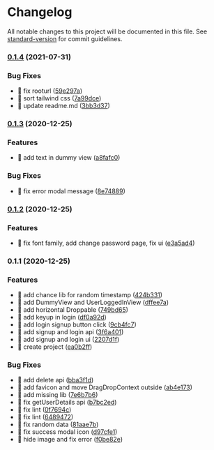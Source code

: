 # Changelog

All notable changes to this project will be documented in this file. See [standard-version](https://github.com/conventional-changelog/standard-version) for commit guidelines.

### [0.1.4](https://github.com/yeukfei02/trello-clone/compare/v0.1.3...v0.1.4) (2021-07-31)


### Bug Fixes

* 🐛 fix rooturl ([59e297a](https://github.com/yeukfei02/trello-clone/commit/59e297a4e7b808afbc6e35674b1488b274b811c3))
* 🐛 sort tailwind css ([7a99dce](https://github.com/yeukfei02/trello-clone/commit/7a99dce360f050b8cf18b6533a196b9ae49c01ee))
* 🐛 update readme.md ([3bb3d37](https://github.com/yeukfei02/trello-clone/commit/3bb3d37713d34864bd245bf55d2ddeffe9f1d788))

### [0.1.3](https://github.com/yeukfei02/trello-clone/compare/v0.1.2...v0.1.3) (2020-12-25)


### Features

* 🎸 add text in dummy view ([a8fafc0](https://github.com/yeukfei02/trello-clone/commit/a8fafc009b065eca06815a034a1d6e5b802c6747))


### Bug Fixes

* 🐛 fix error modal message ([8e74889](https://github.com/yeukfei02/trello-clone/commit/8e74889fde8b88367bc961a794855795f9ab80bc))

### [0.1.2](https://github.com/yeukfei02/trello-clone/compare/v0.1.1...v0.1.2) (2020-12-25)


### Features

* 🎸 fix font family, add change password page, fix ui ([e3a5ad4](https://github.com/yeukfei02/trello-clone/commit/e3a5ad41f02a61e70ca71b368824763ad9e158a0))

### 0.1.1 (2020-12-25)


### Features

* 🎸 add chance lib for random timestamp ([424b331](https://github.com/yeukfei02/trello-clone/commit/424b33187dbdcfda5bcb55b4a722c70636c88b44))
* 🎸 add DummyView and UserLoggedInView ([dffee7a](https://github.com/yeukfei02/trello-clone/commit/dffee7a7050db788fc7c4ceb13b28309533079c7))
* 🎸 add horizontal Droppable ([749bd65](https://github.com/yeukfei02/trello-clone/commit/749bd65e88a13c5e90bfd48dd1c24ad96a0cfc1e))
* 🎸 add keyup in login ([df0a92d](https://github.com/yeukfei02/trello-clone/commit/df0a92da758673e600359b68997dfd6b3d71bea3))
* 🎸 add login signup button click ([9cb4fc7](https://github.com/yeukfei02/trello-clone/commit/9cb4fc737322a73278371b2451470013dacbcd09))
* 🎸 add signup and login api ([3f6a401](https://github.com/yeukfei02/trello-clone/commit/3f6a401bd8780f8a72d9cbe4bd88f606e55624cb))
* 🎸 add signup and login ui ([2207d1f](https://github.com/yeukfei02/trello-clone/commit/2207d1f25fc6d9f1b5e1ceee96885e025250819c))
* 🎸 create project ([ea0b2ff](https://github.com/yeukfei02/trello-clone/commit/ea0b2ffa80be99fa4fe28198869e51d2faace3b6))


### Bug Fixes

* 🐛 add delete api ([bba3f1d](https://github.com/yeukfei02/trello-clone/commit/bba3f1d712c6a3fda8c737969ec562d9845447c7))
* 🐛 add favicon and move DragDropContext outside ([ab4e173](https://github.com/yeukfei02/trello-clone/commit/ab4e1732607d09e4c73f3cf970ae008c7d799856))
* 🐛 add missing lib ([7e6b7b6](https://github.com/yeukfei02/trello-clone/commit/7e6b7b623227333145e5dc776cde5550008717ba))
* 🐛 fix getUserDetails api ([b7bc2ed](https://github.com/yeukfei02/trello-clone/commit/b7bc2eda596c403c20e141089478b4e447b9630d))
* 🐛 fix lint ([0f7694c](https://github.com/yeukfei02/trello-clone/commit/0f7694c92cef1bc213a9fcf4e5167c3f5ec4095e))
* 🐛 fix lint ([6489472](https://github.com/yeukfei02/trello-clone/commit/6489472568e9f985c0d6fc47a937df858d82f36b))
* 🐛 fix random data ([81aae7b](https://github.com/yeukfei02/trello-clone/commit/81aae7bcebb6524ee0bb3ea685d202334d8ed730))
* 🐛 fix success modal icon ([d97cfe1](https://github.com/yeukfei02/trello-clone/commit/d97cfe13a801ca24eb210f96c25f42b471a1ec01))
* 🐛 hide image and fix error ([f0be82e](https://github.com/yeukfei02/trello-clone/commit/f0be82ebe13bbb1da7e11375116fd1510f3ae5f4))
